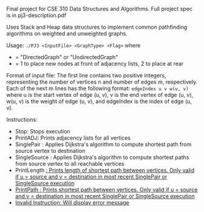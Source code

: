 Final project for CSE 310 Data Structures and Algorithms. Full project spec is in pj3-description.pdf

Uses Stack and Heap data structures to implement common pathfinding algorithms
on weighted and unweighted graphs.

Usage: `./PJ3 <InputFile> <GraphType> <Flag>`
where
- <GraphType> = "DirectedGraph" or "UndirectedGraph"
- <Flag> = 1 to place new nodes at front of adjacency lists, 2 to place at rear

Format of input file:
The first line contains two positive
integers, representing the number of vertices n and number of edges m, respectively. Each of the
next m lines has the following format: `edgeIndex u v w(u, v)` 
where u is the start vertex of edge (u, v), v is the end vertex of edge (u, v), w(u, v) is the weight
of edge (u, v), and edgeIndex is the index of edge (u, v).

Instructions:
- Stop: Stops execution
- PrintADJ: Prints adjacency lists for all vertices
- SinglePair <source> <destination>: Applies Dijkstra's algorithm to compute shortest path from source vertex to destination
- SingleSource <source>: Applies Dijkstra's algorithm to compute shortest paths from source vertex to all reachable vertices
- PrintLength <u> <v>: Prints length of shortest path between vertices. Only valid if u = source and v = destination in most recent SinglePair or SingleSource execution
- PrintPath <u> <v>: Prints shortest path between vertices. Only valid if u = source and v = destination in most recent SinglePair or SingleSource execution
- Invalid Instruction: Will display error message

